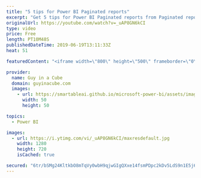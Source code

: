 ```yaml
---
title: "5 tips for Power BI Paginated reports"
excerpt: "Get 5 tips for Power BI Paginated reports from Paginated report bear, Chris Finlan and Patrick! These 5 tips can help you on your journey with Power BI Paginated reports.  ******** LET'S CONNECT! ********  -- http://twitter.com/guyinacube -- http://twitter.com/awsaxton -- http://twitter.com/patrickdba"
originalUrl: https://youtube.com/watch?v=_uAP8GN6kCI
type: video
price: Free
length: PT10M48S
publishedDateTime: 2019-06-19T13:11:33Z
heat: 51

featuredContent: "<iframe width=\"800\" height=\"500\" frameborder=\"0\" src=\"https://www.youtube.com/embed/_uAP8GN6kCI\" allow=\"accelerometer; autoplay; encrypted-media; gyroscope; picture-in-picture\" allowfullscreen></iframe>"

provider:
  name: Guy in a Cube
  domain: guyinacube.com
  images:
    - url: https://smartableai.github.io/microsoft-power-bi/assets/images/organizations/guyinacube.com-50x50.jpg
      width: 50
      height: 50

topics:
  - Power BI

images:
  - url: https://i.ytimg.com/vi/_uAP8GN6kCI/maxresdefault.jpg
    width: 1280
    height: 720
    isCached: true

secured: "6tr/bSMg24KltkbO8mTqVy0wbH9qjwGIgQXxe14fsmPDpc2kDv5LdS9n1E5j6k2GSYNRvXb8jur7d3jE25saRyGNwwJ0KU4qhyrbNqWtJ3GnaRCeFgphjHs4qWwlTE490jujbgpC+i2J+Vn2gFy0qCQDzOaHhDou1CVD9PneScJegyWPXok2zNRXw47wxnWMaD7Mqgv/VIWl9sWMZdfE3myxPH0ZLEWc26l2pPhRmadgWYbOuv+LMdJXNF5tAZOcQsZsSM9pzxNKg7KpHs/h9bmofnynfxZjRlfHCBr5pzEkjXNPYpVZGp1qr3xdnboiPcwPmEBmWhMptEBpRA3tlFVqs8TiVCHMY1XJOC1jWgK0V7OcJORkx6drkcx5GMZBasgXzflAwwe9eSuXH6sWQAPGci7QAICC0YO+HSER9Og=;PSaziLG0brW21gP4bTC0yg=="
---
```


